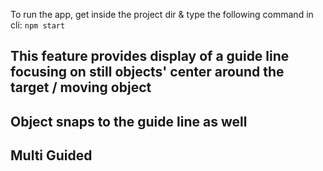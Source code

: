 To run the app, get inside the project dir & type the following command in cli:
`npm start`

## This feature provides display of a guide line focusing on still objects' center around the target / moving object

## Object snaps to the guide line as well
## Multi Guided
